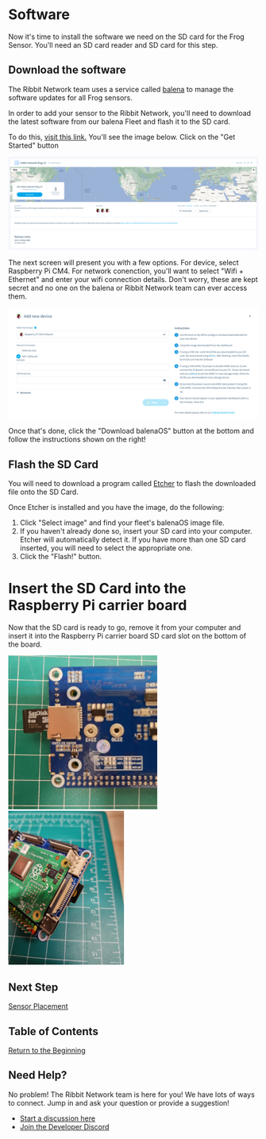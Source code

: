 # Software

Now it's time to install the software we need on the SD card for the Frog Sensor. 
You'll need an SD card reader and SD card for this step.

## Download the software
The Ribbit Network team uses a service called [balena](https://www.balena.io/) to manage the software updates for all Frog sensors.

In order to add your sensor to the Ribbit Network, you'll need to download the latest software from our balena Fleet and flash it to the SD card.

To do this, [visit this link.](https://hub.balena.io/organizations/g_keenan_johnson1/fleets/ribbit-network-frog-v3) You'll see the image below. Click on the "Get Started" button

![Balena Fleet](images/balena_fleet.png)

The next screen will present you with a few options. For device, select 
Raspberry Pi CM4.
For network conenction, you'll want to select "Wifi + Ethernet" and enter your wifi connection details. Don't worry, these are kept secret and no one on the balena or Ribbit Network team can ever access them.

![Balena Download](images/balena_image_download.png)

Once that's done, click the "Download balenaOS" button at the bottom and follow the instructions shown on the right!

## Flash the SD Card
You will need to download a program called [Etcher](https://www.balena.io/etcher/) to flash the downloaded file onto the SD Card.

Once Etcher is installed and you have the image, do the following:

1. Click "Select image" and find your fleet's balenaOS image file.
2. If you haven't already done so, insert your SD card into your computer. Etcher will automatically detect it. If you have more than one SD card inserted, you will need to select the appropriate one.
3. Click the "Flash!" button.

# Insert the SD Card into the Raspberry Pi carrier board
Now that the SD card is ready to go, remove it from your computer and insert it into the Raspberry Pi carrier board SD card slot on the bottom of the board.

<img src="images/sd_card_slot.jpg" width="300"> <img src="images/sd_card.jpg" height="310">

## Next Step
[Sensor Placement](4-assembly.md)

## Table of Contents
[Return to the Beginning](0-start-here.md)

## Need Help?
No problem! The Ribbit Network team is here for you! We have lots of ways to connect. Jump in and ask your question or provide a suggestion!
* [Start a discussion here](https://github.com/Ribbit-Network/ribbit-network-frog-sensor/discussions/new)
* [Join the Developer Discord](https://discord.gg/vq8PkDb2TC)
